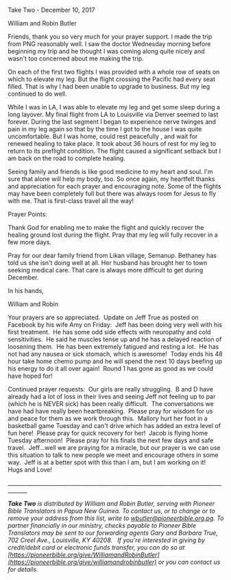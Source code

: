 Take Two - December 10, 2017

William and Robin Butler

Friends, thank you so very much for your prayer support. I made the trip
from PNG reasonably well. I saw the doctor Wednesday morning before
beginning my trip and he thought I was coming along quite nicely and
wasn't too concerned about me making the trip.

On each of the first two flights I was provided with a whole row of
seats on which to elevate my leg. But the flight crossing the Pacific
had every seat filled. That is why I had been unable to upgrade to
business. But my leg continued to do well.

While I was in LA, I was able to elevate my leg and get some sleep
during a long layover. My final flight from LA to Louisville via Denver
seemed to last forever. During the last segment I began to experience
nerve twinges and pain in my leg again so that by the time I got to the
house I was quite uncomfortable. But I was home, could rest peacefully ,
and wait for renewed healing to take place. It took about 36 hours of
rest for my leg to return to its preflight condition. The flight caused
a significant setback but I am back on the road to complete healing.

Seeing family and friends is like good medicine to my heart and soul.
I'm sure that alone will help my body, too. So once again, my heartfelt
thanks and appreciation for each prayer and encouraging note. Some of
the flights may have been completely full but there was always room for
Jesus to fly with me. That is first-class travel all the way!

Prayer Points:

Thank God for enabling me to make the flight and quickly recover the
healing ground lost during the flight. Pray that my leg will fully
recover in a few more days.

Pray for our dear family friend from Likan village, Semanup. Bethaney
has told us she isn't doing well at all. Her husband has brought her to
town seeking medical care. That care is always more difficult to get
during December.

In his hands,

William and Robin

Your prayers are so appreciated.  Update on Jeff True as posted on
Facebook by his wife Amy on Friday:  Jeff has been doing very well with
his first treatment.  He has some odd side effects with neuropathy and
cold sensitivities.  He said he muscles tense up and he has a delayed
reaction of loosening them.  He has been extremely fatigued and resting
a lot.  He has not had any nausea or sick stomach, which is awesome! 
Today ends his 48 hour take home chemo pump and he will spend the next
10 days beefing up his energy to do it all over again!  Round 1 has gone
as good as we could have hoped for!

Continued prayer requests:  Our girls are really struggling.  B and D
have already had a lot of loss in their lives and seeing Jeff not
feeling up to par (which he is NEVER sick) has been really difficult. 
The conversations we have had have really been heartbreaking.  Please
pray for wisdom for us and peace for them as we work through this. 
Mallory hurt her foot in a basketball game Tuesday and can't drive which
has added an extra level of fun here!  Please pray for quick recovery
for her!  Jacob is flying home Tuesday afternoon!  Please pray for his
finals the next few days and safe travel.  Jeff\...well we are praying
for a miracle, but our prayer is we can use this situation to talk to
new people we meet and encourage others in some way.  Jeff is at a
better spot with this than I am, but I am working on it!  Hugs and Love!

\_\_\_\_\_\_\_\_\_\_\_\_\_\_\_\_\_\_\_\_\_\_\_\_\_\_\_\_\_\_\_\_\_\_\_\_\_\_\_\_\_\_\_\_\_\_\_\_\_\_\_\_\_\_\_\_\_\_\_\_\_\_\_\_\_\_\_\_\_\_\_\_\_\_\_\_\_\_\_\_\_\_\_\_\_

***Take Two** is distributed by William and Robin Butler, serving with
Pioneer Bible Translators in Papua New Guinea. To contact us, or to
change or to remove your address from this list, write to
<wbutler@pioneerbible.org.pg>. To partner financially in our ministry,
checks payable to Pioneer Bible Translators may be sent to our
forwarding agents Gary and Barbara True, 702 Creel Ave., Louisville, KY
40208.   If you're interested in giving by credit/debit card or
electronic funds transfer, you can do so at
[https://pioneerbible.org/give/WilliamandRobinButler](https://pioneerbible.org/give/williamandrobinbutler)
or you can contact us for details.*

